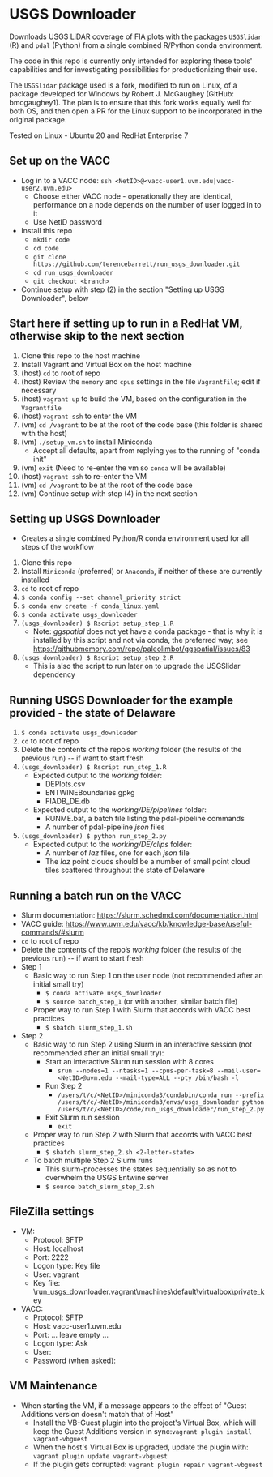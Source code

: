 USGS Downloader
===============

Downloads USGS LiDAR coverage of FIA plots with the packages `USGSlidar` (R) 
and `pdal` (Python) from a single combined R/Python conda environment. 

The code in this repo is currently only intended for exploring these tools' 
capabilities and for investigating possibilities for productionizing their use.

The `USGSlidar` package used is a fork, modified to run on Linux, of a package 
developed for Windows by Robert J. McGaughey (GitHub: bmcgaughey1). The plan is to 
ensure that this fork works equally well for both OS, and then open a PR for the 
Linux support to be incorporated in the original package.

Tested on Linux - Ubuntu 20 and RedHat Enterprise 7

Set up on the VACC
------------------
- Log in to a VACC node: `ssh <NetID>@<vacc-user1.uvm.edu|vacc-user2.uvm.edu>` 
  - Choose either VACC node - operationally they are identical, 
  performance on a node depends on the number of user logged in to it
  - Use NetID password
- Install this repo
  - `mkdir code`
  - `cd code`
  - `git clone https://github.com/terencebarrett/run_usgs_downloader.git`
  - `cd run_usgs_downloader`
  - `git checkout <branch>`
- Continue setup with step (2) in the section "Setting up USGS Downloader", below

Start here if setting up to run in a RedHat VM, otherwise skip to the next section
----------------------------------------------------------------------------------
1. Clone this repo to the host machine
2. Install Vagrant and Virtual Box on the host machine
3. (host) `cd` to root of repo
4. (host) Review the `memory` and `cpus` settings in the file `Vagrantfile`; edit if necessary
5. (host) `vagrant up` to build the VM, based on the configuration in the `Vagrantfile`
6. (host) `vagrant ssh` to enter the VM
7. (vm) `cd /vagrant` to be at the root of the code base (this folder is shared with the host)
8. (vm) `./setup_vm.sh` to install Miniconda
   - Accept all defaults, apart from replying `yes` to the running of "conda init"
9. (vm) `exit` (Need to re-enter the vm so `conda` will be available)
10. (host) `vagrant ssh` to re-enter the VM
11. (vm) `cd /vagrant` to be at the root of the code base
12. (vm) Continue setup with step (4) in the next section

Setting up USGS Downloader  
--------------------------
- Creates a single combined Python/R conda environment used for all steps of the workflow

1. Clone this repo
2. Install `Miniconda` (preferred) or `Anaconda`, if neither of these are currently installed
3. `cd` to root of repo
4. `$ conda config --set channel_priority strict`
5. `$ conda env create -f conda_linux.yaml`
6. `$ conda activate usgs_downloader`
7. `(usgs_downloader) $ Rscript setup_step_1.R`
   - Note: *ggspatial* does not yet have a conda package - that is why it is installed by this script 
   and not via conda, the preferred way; see https://githubmemory.com/repo/paleolimbot/ggspatial/issues/83
8. `(usgs_downloader) $ Rscript setup_step_2.R`
   - This is also the script to run later on to upgrade the USGSlidar dependency 
   
Running USGS Downloader for the example provided - the state of Delaware
------------------------------------------------------------------------
1. `$ conda activate usgs_downloader`
2. `cd` to root of repo
3. Delete the contents of the repo’s *working* folder (the results of the previous run) -- if want to 
start fresh
4. `(usgs_downloader) $ Rscript run_step_1.R`
   - Expected output to the *working* folder:
     - DEPlots.csv
     - ENTWINEBoundaries.gpkg
     - FIADB_DE.db
   - Expected output to the *working/DE/pipelines* folder:
     - RUNME.bat, a batch file listing the pdal-pipeline commands
     - A number of pdal-pipeline *json* files
5. `(usgs_downloader) $ python run_step_2.py`
   - Expected output to the *working/DE/clips* folder:
     - A number of *laz* files, one for each *json* file
     - The *laz* point clouds should be a number of small point cloud tiles scattered throughout 
     the state of Delaware

Running a batch run on the VACC
-------------------------------
- Slurm documentation: https://slurm.schedmd.com/documentation.html
- VACC guide: https://www.uvm.edu/vacc/kb/knowledge-base/useful-commands/#slurm
- `cd` to root of repo
- Delete the contents of the repo’s *working* folder (the results of the previous run) -- if want to 
start fresh
- Step 1
  - Basic way to run Step 1 on the user node (not recommended after an initial small try)
    - `$ conda activate usgs_downloader`
    - `$ source batch_step_1` (or with another, similar batch file)
  - Proper way to run Step 1 with Slurm that accords with VACC best practices
    - `$ sbatch slurm_step_1.sh`
- Step 2
  - Basic way to run Step 2 using Slurm in an interactive session (not recommended after an initial small try):
    - Start an interactive Slurm run session with 8 cores
      - `srun --nodes=1 --ntasks=1 --cpus-per-task=8 --mail-user=<NetID>@uvm.edu --mail-type=ALL --pty /bin/bash -l`
    - Run Step 2
      - `/users/t/c/<NetID>/miniconda3/condabin/conda run --prefix /users/t/c/<NetID>/miniconda3/envs/usgs_downloader python /users/t/c/<NetID>/code/run_usgs_downloader/run_step_2.py`
    - Exit Slurm run session
      - `exit`
  - Proper way to run Step 2 with Slurm that accords with VACC best practices
    - `$ sbatch slurm_step_2.sh <2-letter-state>`
  - To batch multiple Step 2 Slurm runs
    - This slurm-processes the states sequentially so as not to overwhelm the USGS Entwine server
    - `$ source batch_slurm_step_2.sh`
    
FileZilla settings
------------------
- VM:
  - Protocol: SFTP
  - Host: localhost
  - Port: 2222
  - Logon type: Key file
  - User: vagrant
  - Key file: <path>\run_usgs_downloader\.vagrant\machines\default\virtualbox\private_key
- VACC:
  - Protocol: SFTP
  - Host: vacc-user1.uvm.edu
  - Port: ... leave empty ...
  - Logon type: Ask
  - User: <NetID>
  - Password (when asked): <NetID password>

VM Maintenance
--------------
- When starting the VM, if a message appears to the effect of "Guest Additions version doesn't match that of Host"
  - Install the VB-Guest plugin into the project's Virtual Box, which will keep the Guest Additions version 
  in sync:`vagrant plugin install vagrant-vbguest`
  - When the host's Virtual Box is upgraded, update the plugin with: `vagrant plugin update vagrant-vbguest`
  - If the plugin gets corrupted: `vagrant plugin repair vagrant-vbguest`